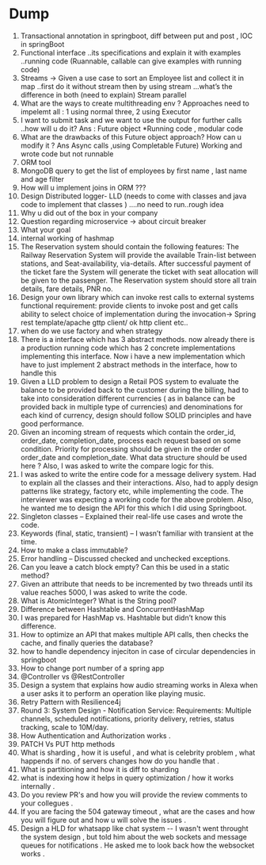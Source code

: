 # Dump
1. Transactional annotation in springboot, diff between put and post , IOC in springBoot
2. Functional interface ..its specifications and explain it with examples ..running code
(Ruannable, callable can give examples with running code)
3. Streams -> Given a use case to sort an Employee list and collect it in map ..first do it without stream then by using stream …what’s the difference in both (need to explain)
Stream parallel
4.  What are the ways to create multithreading env ?
    Approaches need to impelemt all : 1 using normal three, 2 using Executor
5.  I want to submit task and we want to use the output for further calls ..how will u do it? Ans : Future object
    *Running code , modular code
6. What are the drawbacks of this Future object approach? How can u modify it ? Ans Async calls ,using Completable Future)
    Working and wrote code but not runnable
7. ORM tool
8. MongoDB query to get the list of employees by first name , last name and age filter
9.  How will u implement joins in ORM ???
10.  Design Distributed logger-
LLD (needs to come with classes and java code to implement that classes ) ….no need to run..rough idea
11. Why u did out of the box in your company
12. Question regarding microservice -> about circuit breaker
13. What your goal
14. internal working of hashmap
15. The Reservation system should contain the following features:
The Railway Reservation System will provide the available Train-list between stations, and Seat-availability, via-details.
After successful payment of the ticket fare the System will generate the ticket with seat allocation will be given to the passenger.
The Reservation system should store all train details, fare details, PNR no.
16. Design your own library which can invoke rest calls to external systems
functional requirement:
provide clients to invoke post and get calls
ability to select choice of implementation during the invocation-> Spring rest template/apache gttp client/ ok http client etc..
17. when do we use factory and when strategy
18. There is a interface which has 3 abstract methods. now already there is a production running code which has 2 concrete implementations implementing this interface. Now i have a new implementation which have to just implement 2 abstract methods in the interface, how to handle this
19. Given a LLD problem to design a Retail POS system to evaluate the balance to be provided back to the customer during the billing, had to take into consideration different currencies ( as in balance can be provided back in multiple type of currencies) and denominations for each kind of currency, design should follow SOLID principles and have good performance.    
20. Given an incoming stream of requests which contain the order_id, order_date, completion_date, process each request based on some condition. Priority for processing should be given in the order of order_date and completion_date. What data structure should be used here ? Also, I was asked to write the compare logic for this.
21. I was asked to write the entire code for a message delivery system. Had to explain all the classes and their interactions. Also, had to apply design patterns like strategy, factory etc, while implementing the code. The interviewer was expecting a working code for the above problem. Also, he wanted me to design the API for this which I did using Springboot.
22. Singleton classes – Explained their real-life use cases and wrote the code.
23. Keywords (final, static, transient) – I wasn’t familiar with transient at the time.
24. How to make a class immutable?
25. Error handling – Discussed checked and unchecked exceptions.
26. Can you leave a catch block empty? Can this be used in a static method?
27. Given an attribute that needs to be incremented by two threads until its value reaches 5000, I was asked to write the code.
28. What is AtomicInteger? What is the String pool?
29. Difference between Hashtable and ConcurrentHashMap
30. I was prepared for HashMap vs. Hashtable but didn’t know this difference.
31. How to optimize an API that makes multiple API calls, then checks the cache, and finally queries the database?
32. how to handle dependency injeciton in case of circular dependencies in springboot
33.  How to change port number of a spring app
34.  @Controller vs @RestController
35.  Design a system that explains how audio streaming works in Alexa when a user asks it to perform an operation like playing music.
36.  Retry Pattern with Resilience4j
37.  Round 3: System Design - Notification Service:
Requirements: Multiple channels, scheduled notifications, priority delivery, retries, status tracking, scale to 10M/day.
38. How Authentication and Authorization works .
39. PATCH Vs PUT http methods
40. What is sharding , how it is useful , and what is celebrity problem , what happends if no. of servers changes how do you handle that .
41. What is partitioning and how it is diff to sharding
42. what is indexing how it helps in query optimization / how it works internally .
43. Do you review PR's and how you will provide the review comments to your collegues .
44. If you are facing the 504 gateway timeout , what are the cases and how you will figure out and how u will solve the issues .
45. Design a HLD for whatsapp like chat system -- I wasn't went throught the system design , but told him about the web sockets and message queues for notifications . He asked me to look back how the websocket works .
